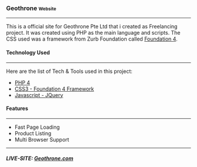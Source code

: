 ### Geothrone <small style="font-size: 12px">Website</small>
---
This is a official site for Geothrone Pte Ltd that i created as Freelancing project. It was created using PHP as the main language and scripts. The CSS used was a framework from Zurb Foundation called [Foundation 4](http://foundation.zurb.com/).

#### Technology Used
---

Here are the list of Tech & Tools used in this project:

+ [PHP 4](http://php.net/)
+ [CSS3 - Foundation 4 Framework](http://foundation.zurb.com/)
+ [Javascript - JQuery](https://jquery.com/)



#### Features
---

- Fast Page Loading
- Product Listing
- Multi Browser Support


---
##### LIVE-SITE: [Geothrone.com](http://www.geothrone.com/)
